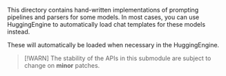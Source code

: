 This directory contains hand-written implementations of prompting pipelines and parsers for some models.
In most cases, you can use HuggingEngine to automatically load chat templates for these models instead.

These will automatically be loaded when necessary in the HuggingEngine.

> [!WARN]
> The stability of the APIs in this submodule are subject to change on **minor** patches.

